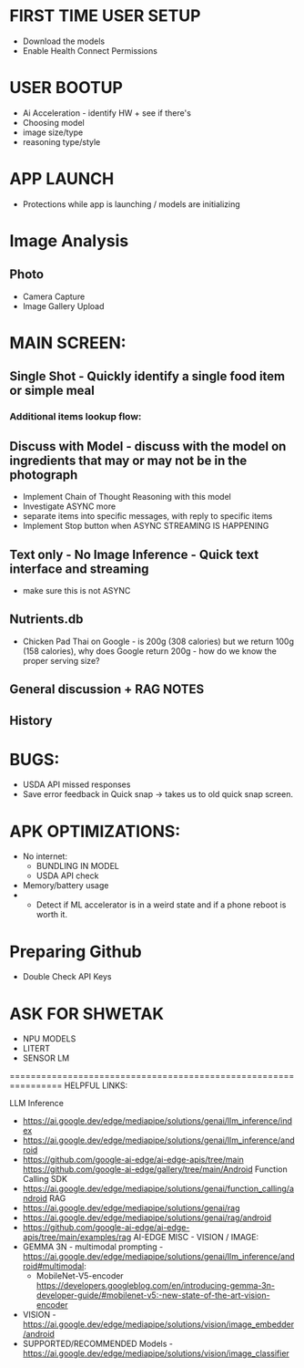 # FIRST TIME USER SETUP
* Download the models
* Enable Health Connect Permissions

# USER BOOTUP
* Ai Acceleration - identify HW + see if there's
* Choosing model
* image size/type
* reasoning type/style

# APP LAUNCH
* Protections while app is launching / models are initializing 


# Image Analysis

## Photo
* Camera Capture
* Image Gallery Upload

# MAIN SCREEN:

## Single Shot - Quickly identify a single food item or simple meal


### Additional items lookup flow:


## Discuss with Model - discuss with the model on ingredients that may or may not be in the photograph
* Implement Chain of Thought Reasoning with this model
* Investigate ASYNC more
* separate items into specific messages, with reply to specific items
* Implement Stop button when ASYNC STREAMING IS HAPPENING

## Text only - No Image Inference - Quick text interface and streaming
* make sure this is not ASYNC

## Nutrients.db 
* Chicken Pad Thai on Google - is 200g (308 calories) but we return 100g (158 calories), why does Google return 200g - how do we know the proper serving size?

## General discussion + RAG NOTES

## History



# BUGS:
* USDA API missed responses
* Save error feedback in Quick snap -> takes us to old quick snap screen.



# APK OPTIMIZATIONS:
* No internet:
  * BUNDLING IN MODEL
  * USDA API check
* Memory/battery usage
* * Detect if ML accelerator is in a weird state and if a phone reboot is worth it.

# Preparing Github
* Double Check API Keys


# ASK FOR SHWETAK 
* NPU MODELS
* LITERT
* SENSOR LM


================================================================
HELPFUL LINKS:

LLM Inference
* https://ai.google.dev/edge/mediapipe/solutions/genai/llm_inference/index
* https://ai.google.dev/edge/mediapipe/solutions/genai/llm_inference/android
* https://github.com/google-ai-edge/ai-edge-apis/tree/main
  https://github.com/google-ai-edge/gallery/tree/main/Android
  Function Calling SDK
* https://ai.google.dev/edge/mediapipe/solutions/genai/function_calling/android
  RAG
* https://ai.google.dev/edge/mediapipe/solutions/genai/rag
* https://ai.google.dev/edge/mediapipe/solutions/genai/rag/android
* https://github.com/google-ai-edge/ai-edge-apis/tree/main/examples/rag
  AI-EDGE MISC - VISION / IMAGE:
* GEMMA 3N - multimodal prompting - https://ai.google.dev/edge/mediapipe/solutions/genai/llm_inference/android#multimodal:
    * MobileNet-V5-encoder https://developers.googleblog.com/en/introducing-gemma-3n-developer-guide/#mobilenet-v5:-new-state-of-the-art-vision-encoder
* VISION - https://ai.google.dev/edge/mediapipe/solutions/vision/image_embedder/android
* SUPPORTED/RECOMMENDED Models - https://ai.google.dev/edge/mediapipe/solutions/vision/image_classifier
